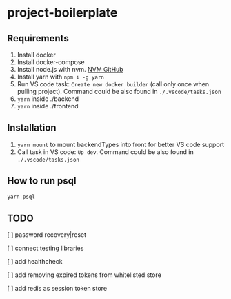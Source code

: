 # project-boilerplate

## Requirements

1. Install docker
2. Install docker-compose
3. Install node.js with nvm. [NVM GitHub](https://github.com/nvm-sh/nvm)
4. Install yarn with `npm i -g yarn`
5. Run VS code task: `Create new docker builder` (call only once when pulling project). Command could be also found in `./.vscode/tasks.json`
6. `yarn` inside ./backend
7. `yarn` inside ./frontend

## Installation

1. `yarn mount` to mount backendTypes into front for better VS code support
2. Call task in VS code: `Up dev`. Command could be also found in `./.vscode/tasks.json`

## How to run psql

```bash
yarn psql
```

## TODO

[ ] password recovery|reset

[ ] connect testing libraries

[ ] add healthcheck

[ ] add removing expired tokens from whitelisted store

[ ] add redis as session token store

